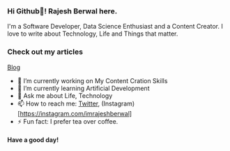 ### Hi Github👋! Rajesh Berwal here.

<!--
**rajeshberwal/rajeshberwal** is a ✨ _special_ ✨ repository because its `README.md` (this file) appears on your GitHub profile.

Here are some ideas to get you started:

- 🔭 I’m currently working on ...
- 🌱 I’m currently learning ...
- 👯 I’m looking to collaborate on ...
- 🤔 I’m looking for help with ...
- 💬 Ask me about ...
- 📫 How to reach me: ...
- 😄 Pronouns: ...
- ⚡ Fun fact: ...
-->


I'm a Software Developer, Data Science Enthusiast and a Content Creator. I love to write about Technology, Life and Things that matter.

### Check out my articles

[Blog](https://medium.com/@imrajeshberwal)

- 🔭 I’m currently working on My Content Cration Skills
- 🌱 I’m currently learning Artificial Development
- 💬 Ask me about Life, Technology
- 📫 How to reach me: [Twitter](https://twitter.com/imrajeshberwal), (Instagram)[https://instagram.com/imrajeshberwal]
- ⚡ Fun fact: I prefer tea over coffee.

#### Have a good day!
